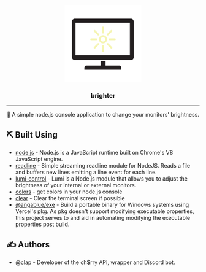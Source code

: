 
<p align="center">
  <a href="" rel="noopener">
 <img width=200px height=200px src="./assets/brighter.png"></a>
</p>

<h3 align="center">brighter</h3>

---

<p align="center"> 🔆 A simple node.js console application to change your monitors' brightness.<br></p>

## ⛏️ Built Using <a name = "built_using"></a>

- [node.js](https://nodejs.org/en/) - Node.js is a JavaScript runtime built on Chrome's V8 JavaScript engine.
- [readline](https://www.npmjs.com/package/lumi-control) - Simple streaming readline module for NodeJS. Reads a file and buffers new lines emitting a line event for each line.
- [lumi-control](https://www.npmjs.com/package/lumi-control) - Lumi is a Node.js module that allows you to adjust the brightness of your internal or external monitors.
- [colors](https://www.npmjs.com/package/colors) - get colors in your node.js console
- [clear](https://www.npmjs.com/package/clear) - Clear the terminal screen if possible
- [@angablue/exe](https://www.npmjs.com/package/@angablue/exe) - Build a portable binary for Windows systems using Vercel's pkg. As pkg doesn't support modifying executable properties, this project serves to and aid in automating modifying the executable properties post build.

## ✍️ Authors <a name = "authors"></a>

- [@clap](https://dsc.bio/clap) - Developer of the ch$rry API, wrapper and Discord bot.
